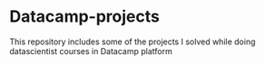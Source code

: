 # Datacamp-projects
This repository includes some of the projects I solved while doing datascientist courses in Datacamp platform
